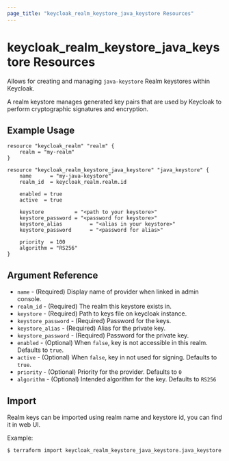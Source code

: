 ```yaml
---
page_title: "keycloak_realm_keystore_java_keystore Resources"
---
```


# keycloak\_realm\_keystore\_java_keystore Resources

Allows for creating and managing `java-keystore` Realm keystores within Keycloak.

A realm keystore manages generated key pairs that are used by Keycloak to perform cryptographic signatures and encryption.

## Example Usage

```hcl
resource "keycloak_realm" "realm" {
	realm = "my-realm"
}

resource "keycloak_realm_keystore_java_keystore" "java_keystore" {
	name      = "my-java-keystore"
	realm_id  = keycloak_realm.realm.id

	enabled = true
	active  = true

	keystore          = "<path to your keystore>"
	keystore_password = "<password for keystore>"
	keystore_alias         = "<alias in your keystore>"
	keystore_password      = "<password for alias>"

	priority  = 100
	algorithm = "RS256"
}
```

## Argument Reference

- `name` - (Required) Display name of provider when linked in admin console.
- `realm_id` - (Required) The realm this keystore exists in.
- `keystore` - (Required) Path to keys file on keycloak instance.
- `keystore_password` - (Required) Password for the keys.
- `keystore_alias` - (Required) Alias for the private key.
- `keystore_password` - (Required) Password for the private key.
- `enabled` - (Optional) When `false`, key is not accessible in this realm. Defaults to `true`.
- `active` - (Optional) When `false`, key in not used for signing. Defaults to `true`.
- `priority` - (Optional) Priority for the provider. Defaults to `0`
- `algorithm` - (Optional) Intended algorithm for the key. Defaults to `RS256`

## Import

Realm keys can be imported using realm name and keystore id, you can find it in web UI.

Example:

```bash
$ terraform import keycloak_realm_keystore_java_keystore.java_keystore my-realm/618cfba7-49aa-4c09-9a19-2f699b576f0b
```
